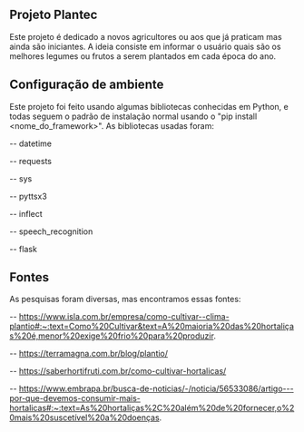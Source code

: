 ## Projeto Plantec
Este projeto é dedicado a novos agricultores ou aos que já praticam mas ainda são iniciantes. A ideia consiste em informar o usuário quais são os melhores legumes ou frutos a serem plantados em cada época do ano.

## Configuração de ambiente
Este projeto foi feito usando algumas bibliotecas conhecidas em Python, e todas seguem o padrão de instalação normal usando o "pip install <nome_do_framework>".
As bibliotecas usadas foram:

-- datetime 

-- requests

-- sys

-- pyttsx3

-- inflect

-- speech_recognition

-- flask 

## Fontes
As pesquisas foram diversas, mas encontramos essas fontes:

-- https://www.isla.com.br/empresa/como-cultivar--clima-plantio#:~:text=Como%20Cultivar&text=A%20maioria%20das%20hortaliças%20é,menor%20exige%20frio%20para%20produzir.

-- https://terramagna.com.br/blog/plantio/

-- https://saberhortifruti.com.br/como-cultivar-hortalicas/

-- https://www.embrapa.br/busca-de-noticias/-/noticia/56533086/artigo---por-que-devemos-consumir-mais-hortalicas#:~:text=As%20hortaliças%2C%20além%20de%20fornecer,o%20mais%20suscetível%20a%20doenças.
